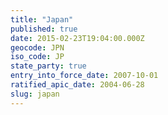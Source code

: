 ```yaml
---
title: "Japan"
published: true
date: 2015-02-23T19:04:00.000Z
geocode: JPN
iso_code: JP
state_party: true
entry_into_force_date: 2007-10-01
ratified_apic_date: 2004-06-28
slug: japan
---
```

